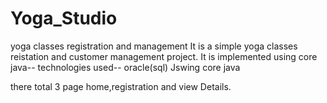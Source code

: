 # Yoga_Studio
yoga classes registration and management
It is a simple yoga classes reistation and customer management project.
It is implemented using core java--
technologies used--
oracle(sql)
Jswing
core java

there total 3 page home,registration and view Details.
